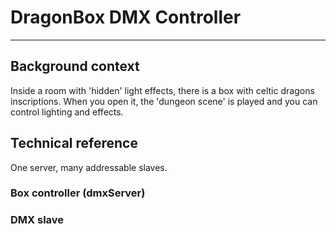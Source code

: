 # DragonBox DMX Controller

---
## Background context
Inside a room with 'hidden' light effects, there is a box with celtic dragons inscriptions. When you open it, the 'dungeon scene' is played and you can control lighting and effects.

## Technical reference
One server, many addressable slaves.

### Box controller (dmxServer)

### DMX slave
